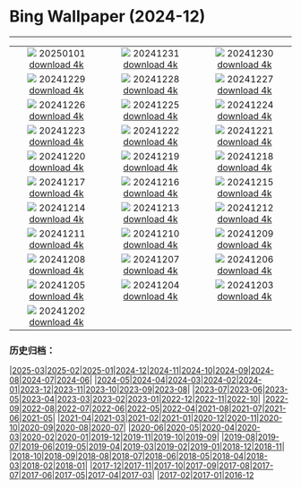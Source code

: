 # Bing Wallpaper (2024-12)
**************
| | | |
| :----: | :----: | :----: |
| ![](https://www.bing.com/th?id=OHR.PolarBearSwim_DE-DE5203449776_1920x1080.jpg) 20250101 [download 4k](https://www.bing.com/th?id=OHR.PolarBearSwim_DE-DE5203449776_UHD.jpg) | ![](https://www.bing.com/th?id=OHR.BavariaNewYearsEveFireworks_DE-DE4504129944_1920x1080.jpg) 20241231 [download 4k](https://www.bing.com/th?id=OHR.BavariaNewYearsEveFireworks_DE-DE4504129944_UHD.jpg) | ![](https://www.bing.com/th?id=OHR.MountFieldNP_DE-DE4643713603_1920x1080.jpg) 20241230 [download 4k](https://www.bing.com/th?id=OHR.MountFieldNP_DE-DE4643713603_UHD.jpg) |
| ![](https://www.bing.com/th?id=OHR.BorobudurBells_DE-DE1793437311_1920x1080.jpg) 20241229 [download 4k](https://www.bing.com/th?id=OHR.BorobudurBells_DE-DE1793437311_UHD.jpg) | ![](https://www.bing.com/th?id=OHR.CoralTurtle_DE-DE1141048085_1920x1080.jpg) 20241228 [download 4k](https://www.bing.com/th?id=OHR.CoralTurtle_DE-DE1141048085_UHD.jpg) | ![](https://www.bing.com/th?id=OHR.LakeBledSnow_DE-DE0780577347_1920x1080.jpg) 20241227 [download 4k](https://www.bing.com/th?id=OHR.LakeBledSnow_DE-DE0780577347_UHD.jpg) |
| ![](https://www.bing.com/th?id=OHR.MouseholeXmas_DE-DE8175245850_1920x1080.jpg) 20241226 [download 4k](https://www.bing.com/th?id=OHR.MouseholeXmas_DE-DE8175245850_UHD.jpg) | ![](https://www.bing.com/th?id=OHR.ReindeerTrio_DE-DE1704555391_1920x1080.jpg) 20241225 [download 4k](https://www.bing.com/th?id=OHR.ReindeerTrio_DE-DE1704555391_UHD.jpg) | ![](https://www.bing.com/th?id=OHR.SantaSnowglobe_DE-DE7632109173_1920x1080.jpg) 20241224 [download 4k](https://www.bing.com/th?id=OHR.SantaSnowglobe_DE-DE7632109173_UHD.jpg) |
| ![](https://www.bing.com/th?id=OHR.FestivusCranes_DE-DE1009786321_1920x1080.jpg) 20241223 [download 4k](https://www.bing.com/th?id=OHR.FestivusCranes_DE-DE1009786321_UHD.jpg) | ![](https://www.bing.com/th?id=OHR.GermanyAdventWreath_DE-DE0507962655_1920x1080.jpg) 20241222 [download 4k](https://www.bing.com/th?id=OHR.GermanyAdventWreath_DE-DE0507962655_UHD.jpg) | ![](https://www.bing.com/th?id=OHR.SolsticeHalo_DE-DE6991258679_1920x1080.jpg) 20241221 [download 4k](https://www.bing.com/th?id=OHR.SolsticeHalo_DE-DE6991258679_UHD.jpg) |
| ![](https://www.bing.com/th?id=OHR.SantaClausVillage_DE-DE6517743209_1920x1080.jpg) 20241220 [download 4k](https://www.bing.com/th?id=OHR.SantaClausVillage_DE-DE6517743209_UHD.jpg) | ![](https://www.bing.com/th?id=OHR.SibiuRomania_DE-DE6226513054_1920x1080.jpg) 20241219 [download 4k](https://www.bing.com/th?id=OHR.SibiuRomania_DE-DE6226513054_UHD.jpg) | ![](https://www.bing.com/th?id=OHR.NutcrackerBallet_DE-DE4788718607_1920x1080.jpg) 20241218 [download 4k](https://www.bing.com/th?id=OHR.NutcrackerBallet_DE-DE4788718607_UHD.jpg) |
| ![](https://www.bing.com/th?id=OHR.ReinefjordenNorway_DE-DE5744534611_1920x1080.jpg) 20241217 [download 4k](https://www.bing.com/th?id=OHR.ReinefjordenNorway_DE-DE5744534611_UHD.jpg) | ![](https://www.bing.com/th?id=OHR.SalzburgSnow_DE-DE5352398270_1920x1080.jpg) 20241216 [download 4k](https://www.bing.com/th?id=OHR.SalzburgSnow_DE-DE5352398270_UHD.jpg) | ![](https://www.bing.com/th?id=OHR.MisurinaLake_DE-DE0931532016_1920x1080.jpg) 20241215 [download 4k](https://www.bing.com/th?id=OHR.MisurinaLake_DE-DE0931532016_UHD.jpg) |
| ![](https://www.bing.com/th?id=OHR.NorthernHawkOwl_DE-DE0106015482_1920x1080.jpg) 20241214 [download 4k](https://www.bing.com/th?id=OHR.NorthernHawkOwl_DE-DE0106015482_UHD.jpg) | ![](https://www.bing.com/th?id=OHR.ChristmasBudapest_DE-DE0464258749_1920x1080.jpg) 20241213 [download 4k](https://www.bing.com/th?id=OHR.ChristmasBudapest_DE-DE0464258749_UHD.jpg) | ![](https://www.bing.com/th?id=OHR.FrozenLakebyWintrySunrise_DE-DE6146213126_1920x1080.jpg) 20241212 [download 4k](https://www.bing.com/th?id=OHR.FrozenLakebyWintrySunrise_DE-DE6146213126_UHD.jpg) |
| ![](https://www.bing.com/th?id=OHR.DolomitesSky_DE-DE3083933099_1920x1080.jpg) 20241211 [download 4k](https://www.bing.com/th?id=OHR.DolomitesSky_DE-DE3083933099_UHD.jpg) | ![](https://www.bing.com/th?id=OHR.CornwallSnow_DE-DE2370440399_1920x1080.jpg) 20241210 [download 4k](https://www.bing.com/th?id=OHR.CornwallSnow_DE-DE2370440399_UHD.jpg) | ![](https://www.bing.com/th?id=OHR.GuanacosChile_DE-DE1043903141_1920x1080.jpg) 20241209 [download 4k](https://www.bing.com/th?id=OHR.GuanacosChile_DE-DE1043903141_UHD.jpg) |
| ![](https://www.bing.com/th?id=OHR.ReopeningNotreDame_DE-DE4961652428_1920x1080.jpg) 20241208 [download 4k](https://www.bing.com/th?id=OHR.ReopeningNotreDame_DE-DE4961652428_UHD.jpg) | ![](https://www.bing.com/th?id=OHR.ArraialdoCabo_DE-DE6486743484_1920x1080.jpg) 20241207 [download 4k](https://www.bing.com/th?id=OHR.ArraialdoCabo_DE-DE6486743484_UHD.jpg) | ![](https://www.bing.com/th?id=OHR.HelsinkiDusk_DE-DE2937448278_1920x1080.jpg) 20241206 [download 4k](https://www.bing.com/th?id=OHR.HelsinkiDusk_DE-DE2937448278_UHD.jpg) |
| ![](https://www.bing.com/th?id=OHR.MonoTufa_DE-DE3076493863_1920x1080.jpg) 20241205 [download 4k](https://www.bing.com/th?id=OHR.MonoTufa_DE-DE3076493863_UHD.jpg) | ![](https://www.bing.com/th?id=OHR.RhinosKenya_DE-DE1969801233_1920x1080.jpg) 20241204 [download 4k](https://www.bing.com/th?id=OHR.RhinosKenya_DE-DE1969801233_UHD.jpg) | ![](https://www.bing.com/th?id=OHR.JaipurFort_DE-DE4173517386_1920x1080.jpg) 20241203 [download 4k](https://www.bing.com/th?id=OHR.JaipurFort_DE-DE4173517386_UHD.jpg) |
| ![](https://www.bing.com/th?id=OHR.SnowMoose_DE-DE0618096568_1920x1080.jpg) 20241202 [download 4k](https://www.bing.com/th?id=OHR.SnowMoose_DE-DE0618096568_UHD.jpg) |  |  |

### 历史归档：

|[2025-03](2025-03/2025-03.md)|[2025-02](2025-02/2025-02.md)|[2025-01](2025-01/2025-01.md)|[2024-12](2024-12/2024-12.md)|[2024-11](2024-11/2024-11.md)|[2024-10](2024-10/2024-10.md)|[2024-09](2024-09/2024-09.md)|[2024-08](2024-08/2024-08.md)|[2024-07](2024-07/2024-07.md)|[2024-06](2024-06/2024-06.md)|
|[2024-05](2024-05/2024-05.md)|[2024-04](2024-04/2024-04.md)|[2024-03](2024-03/2024-03.md)|[2024-02](2024-02/2024-02.md)|[2024-01](2024-01/2024-01.md)|[2023-12](2023-12/2023-12.md)|[2023-11](2023-11/2023-11.md)|[2023-10](2023-10/2023-10.md)|[2023-09](2023-09/2023-09.md)|[2023-08](2023-08/2023-08.md)|
|[2023-07](2023-07/2023-07.md)|[2023-06](2023-06/2023-06.md)|[2023-05](2023-05/2023-05.md)|[2023-04](2023-04/2023-04.md)|[2023-03](2023-03/2023-03.md)|[2023-02](2023-02/2023-02.md)|[2023-01](2023-01/2023-01.md)|[2022-12](2022-12/2022-12.md)|[2022-11](2022-11/2022-11.md)|[2022-10](2022-10/2022-10.md)|
|[2022-09](2022-09/2022-09.md)|[2022-08](2022-08/2022-08.md)|[2022-07](2022-07/2022-07.md)|[2022-06](2022-06/2022-06.md)|[2022-05](2022-05/2022-05.md)|[2022-04](2022-04/2022-04.md)|[2021-08](2021-08/2021-08.md)|[2021-07](2021-07/2021-07.md)|[2021-06](2021-06/2021-06.md)|[2021-05](2021-05/2021-05.md)|
|[2021-04](2021-04/2021-04.md)|[2021-03](2021-03/2021-03.md)|[2021-02](2021-02/2021-02.md)|[2021-01](2021-01/2021-01.md)|[2020-12](2020-12/2020-12.md)|[2020-11](2020-11/2020-11.md)|[2020-10](2020-10/2020-10.md)|[2020-09](2020-09/2020-09.md)|[2020-08](2020-08/2020-08.md)|[2020-07](2020-07/2020-07.md)|
|[2020-06](2020-06/2020-06.md)|[2020-05](2020-05/2020-05.md)|[2020-04](2020-04/2020-04.md)|[2020-03](2020-03/2020-03.md)|[2020-02](2020-02/2020-02.md)|[2020-01](2020-01/2020-01.md)|[2019-12](2019-12/2019-12.md)|[2019-11](2019-11/2019-11.md)|[2019-10](2019-10/2019-10.md)|[2019-09](2019-09/2019-09.md)|
|[2019-08](2019-08/2019-08.md)|[2019-07](2019-07/2019-07.md)|[2019-06](2019-06/2019-06.md)|[2019-05](2019-05/2019-05.md)|[2019-04](2019-04/2019-04.md)|[2019-03](2019-03/2019-03.md)|[2019-02](2019-02/2019-02.md)|[2019-01](2019-01/2019-01.md)|[2018-12](2018-12/2018-12.md)|[2018-11](2018-11/2018-11.md)|
|[2018-10](2018-10/2018-10.md)|[2018-09](2018-09/2018-09.md)|[2018-08](2018-08/2018-08.md)|[2018-07](2018-07/2018-07.md)|[2018-06](2018-06/2018-06.md)|[2018-05](2018-05/2018-05.md)|[2018-04](2018-04/2018-04.md)|[2018-03](2018-03/2018-03.md)|[2018-02](2018-02/2018-02.md)|[2018-01](2018-01/2018-01.md)|
|[2017-12](2017-12/2017-12.md)|[2017-11](2017-11/2017-11.md)|[2017-10](2017-10/2017-10.md)|[2017-09](2017-09/2017-09.md)|[2017-08](2017-08/2017-08.md)|[2017-07](2017-07/2017-07.md)|[2017-06](2017-06/2017-06.md)|[2017-05](2017-05/2017-05.md)|[2017-04](2017-04/2017-04.md)|[2017-03](2017-03/2017-03.md)|
|[2017-02](2017-02/2017-02.md)|[2017-01](2017-01/2017-01.md)|[2016-12](2016-12/2016-12.md)